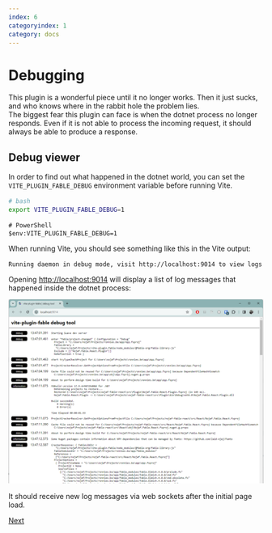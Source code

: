 ```yaml
---
index: 6
categoryindex: 1
category: docs
---
```


# Debugging

This plugin is a wonderful piece until it no longer works. Then it just sucks, and who knows where in the rabbit hole the problem lies.  
The biggest fear this plugin can face is when the dotnet process no longer responds.
Even if it is not able to process the incoming request, it should always be able to produce a response.

## Debug viewer

In order to find out what happened in the dotnet world, you can set the `VITE_PLUGIN_FABLE_DEBUG` environment variable before running Vite.

```bash
# bash
export VITE_PLUGIN_FABLE_DEBUG=1
```

```pwsh
# PowerShell
$env:VITE_PLUGIN_FABLE_DEBUG=1
```

When running Vite, you should see something like this in the Vite output:

```shell
Running daemon in debug mode, visit http://localhost:9014 to view logs
```

Opening [http://localhost:9014](http://localhost:9014) will display a list of log messages that happened inside the dotnet process:

![vite-plugin-fable debug tool](./img/debug-tool.png)

It should receive new log messages via web sockets after the initial page load.

[Next]({{fsdocs-next-page-link}})
